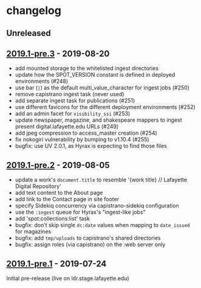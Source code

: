 # changelog

## Unreleased

## [2019.1-pre.3] - 2019-08-20

- add mounted storage to the whitelisted ingest directories
- update how the SPOT_VERSION constant is defined in deployed environments (#248)
- use bar (`|`) as the default multi_value_character for ingest jobs (#250)
- remove capistrano ingest task (never used)
- add separate ingest task for publications (#251)
- use different favicons for the different deployment environments (#252)
- add an admin facet for `visibility_ssi` (#253)
- update newspaper, magazine, and shakespeare mappers to ingest present digital.lafayette.edu URLs (#249)
- add jpeg compression to access_master creation (#254)
- fix nokogiri vulnerability by bumping to v1.10.4 (#255)
- bugfix: use UV 2.0.1, as Hyrax is expecting to find those files

## [2019.1-pre.2] - 2019-08-05

- update a work's `document.title` to resemble '{work title} // Lafayette Digital Repository'
- add text content to the About page
- add link to the Contact page in site footer
- specify Sidekiq concurrency via capistrano-sidekiq configuration
- use the `:ingest` queue for Hyrax's "ingest-like jobs"
- add 'spot:collections:list' task
- bugfix: don't skip single `dc:date` values when mapping to `date_issued` for magazines
- bugfix: add `tmp/uploads` to capistrano's shared directories
- bugfix: assign roles (via capistrano) on the :web server only

## [2019.1-pre.1] - 2019-07-24

Initial pre-release (live on ldr.stage.lafayette.edu)

[2019.1-pre.3]: https://github.com/LafayetteCollegeLibraries/spot/releases/tag/2019.1-pre.3
[2019.1-pre.2]: https://github.com/LafayetteCollegeLibraries/spot/releases/tag/2019.1-pre.2
[2019.1-pre.1]: https://github.com/LafayetteCollegeLibraries/spot/releases/tag/2019.1-pre.1
